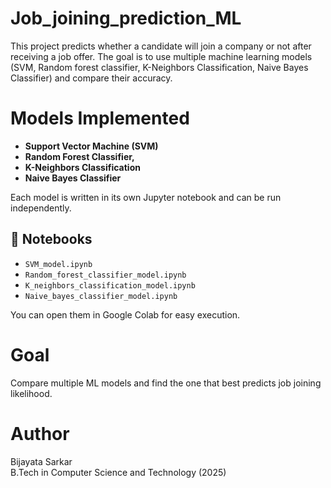 # Job_joining_prediction_ML
This project predicts whether a candidate will join a company or not after receiving a job offer. The goal is to use multiple machine learning models (SVM, Random forest classifier, K-Neighbors Classification, Naive Bayes Classifier) and compare their accuracy.

# Models Implemented

- **Support Vector Machine (SVM)**
- **Random Forest Classifier,**
- **K-Neighbors Classification**
- **Naive Bayes Classifier**

Each model is written in its own Jupyter notebook and can be run independently.

## 📁 Notebooks

- `SVM_model.ipynb`
- `Random_forest_classifier_model.ipynb`
- `K_neighbors_classification_model.ipynb`
- `Naive_bayes_classifier_model.ipynb`

You can open them in Google Colab for easy execution.

# Goal

Compare multiple ML models and find the one that best predicts job joining likelihood.

# Author

Bijayata Sarkar  
B.Tech in Computer Science and Technology (2025)

